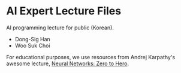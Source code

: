 # AI Expert Lecture Files
AI programming lecture for public (Korean).
* Dong-Sig Han
* Woo Suk Choi

For educational purposes, we use resources from Andrej Karpathy's awesome lecture, [Neural Networks: Zero to Hero](https://karpathy.ai/zero-to-hero.html). 

